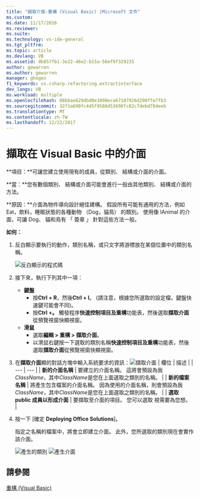 ```yaml
---
title: "擷取介面-重構 (Visual Basic) |Microsoft 文件"
ms.custom: 
ms.date: 11/17/2016
ms.reviewer: 
ms.suite: 
ms.technology: vs-ide-general
ms.tgt_pltfrm: 
ms.topic: article
ms.devlang: VB
ms.assetid: db857fb1-3e22-46e2-b15a-56ef9f329235
author: gewarren
ms.author: gewarren
manager: ghogen
f1_keywords: vs.csharp.refactoring.extractinterface
dev_langs: VB
ms.workload: multiple
ms.openlocfilehash: 08bbae629dbd0e1098eca67107926d290ffe7fb3
ms.sourcegitcommit: 32f1a690fc445f9586d53698fc82c7debd784eeb
ms.translationtype: MT
ms.contentlocale: zh-TW
ms.lasthandoff: 12/22/2017
---
```

# <a name="extract-an-interface-in-visual-basic"></a>擷取在 Visual Basic 中的介面
**項目：**可讓您建立使用現有的成員，從類別、 結構或介面的介面。

**當：**您有數個類別、 結構或介面可能會進行一般由其他類別、 結構或介面的方法。

**原因：**介面為物件導向設計絕佳建構。  假設所有可能有通用的方法，例如 Eat，飲料，睡眠狀態的各種動物 （Dog，貓鳥） 的類別。  使用像 IAnimal 的介面，可讓 Dog、 貓和鳥有 「 簽章 」 針對這些方法一般。  

**如何：**

1. 反白顯示要執行的動作，類別名稱，或只文字將游標放在某個位置中的類別名稱。

   ![反白顯示的程式碼](media/extractinterface_highlight.png)

1. 接下來，執行下列其中一項：
   * **鍵盤**
     * 按**Ctrl + R**，然後**Ctrl + I**。  (請注意，根據您所選取的設定檔，鍵盤快速鍵可能會不同)。
     * 按**Ctrl +。** 觸發程序**快速控制項目及重構**功能表，然後選取**擷取介面**從預覽視窗快顯視窗。
   * **滑鼠**
     * 選取**編輯 > 重構 > 擷取介面**。
     * 以滑鼠右鍵按一下選取的類別名稱**快速控制項目及重構**功能表，然後選取**擷取介面**從預覽視窗快顯視窗。

1. 在**擷取介面**顯的對話方塊中輸入系統要求的資訊：![擷取介面](media/extractinterface_dialog.png)
   | 欄位 | 描述 |
   | --- | --- |
   | **新的介面名稱** | 要建立的介面名稱。 這將會預設為我*ClassName*，其中*ClassName*是您在上面選取之類別的名稱。 |
   | **新的檔案名稱** | 將產生包含檔案的介面名稱。 因為使用的介面名稱，則會預設為我*ClassName*，其中*ClassName*是您在上面選取之類別的名稱。 |
   | **選取 public 成員以形成介面** | 要擷取至介面的項目。  您可以選取 視需要為您想。 |

1. 按一下 [確定 **Deploying Office Solutions**]。

   指定之名稱的檔案中，將會立即建立介面。  此外，您所選取的類別現在會實作該介面。

   ![產生的類別](media/extractinterface_class.png)
   ![產生介面](media/extractinterface_interface.png)

## <a name="see-also"></a>請參閱
[重構 (Visual Basic)](../refactoring-vb.md)